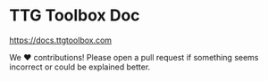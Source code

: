 # TTG Toolbox Doc

https://docs.ttgtoolbox.com

We ❤️ contributions! Please open a pull request if something seems incorrect or could be explained better.
